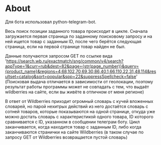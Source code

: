 # About
Для бота использовал python-telegram-bot.

Весь поиск позиции заданного товара происходит в цикле. Сначала загружается первая страница по заданному поисковому запросу и на ней ищется товар с заданным ID, после чего берётся следующая страница, если на первой странице товар найден не был.

Данные получаются запросом GET по ссылке вида 'https://search.wb.ru/exactmatch/sng/common/v4/search?appType=1&curr=rub&dest=82&page={str(page_number)}&query={product_name}&regions=4,68,102,70,69,30,86,40,1,66,110,22,31,48,114&resultset=catalog&sort=popular&spp=22&suppressSpellcheck=false'
(Поисковая выдача отличается в зависимости от геолокации, поэтому результат работы программы может не совпадать с тем, что выдаёт wildberries на сайте, если вы живёте в отличном от меня регионе) 

В ответ от Wildberries приходит огромный словарь с кучей вложенных словарей, но парой нехитрых действий из него достаётся словарь с сотней товаров, которые показываются на одной странице, откуда уже можно достать словарь с характеристикой одного товара, ID которого сравнивается с ID, указанном в сообщении телеграм боту. Цикл заканчивается, когда находится товар с заданным ID, либо когда заканчиваются странички на сайте Wildberries (в таком случае по запросу GET от Wildberries возвращается пустой словарь)

